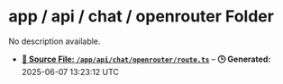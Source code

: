 # app / api / chat / openrouter Folder

No description available.

- **[**📄 Source File:** `/app/api/chat/openrouter/route.ts`](route.ts.md)** – **🕒 Generated:** 2025-06-07 13:23:12 UTC